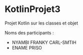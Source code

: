 # KotlinProjet3
Projet Kotlin sur les classes et objet 

Noms des participants : 
- NYAMBI FRANKY CARL-SMTIH
- ENAME PRISO 
